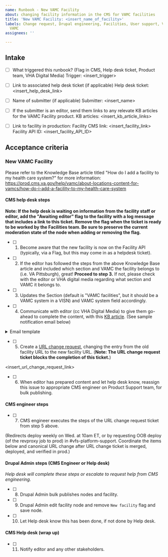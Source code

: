 ```yaml
---
name: Runbook - New VAMC Facility
about: changing facility information in the CMS for VAMC facilities
title: 'New VAMC Facility: <insert_name_of_facility>'
labels: Change request, Drupal engineering, Facilities, User support, VA.gov frontend,
  VAMC
assignees: ''

---
```


## Intake
- [ ] What triggered this runbook? (Flag in CMS, Help desk ticket, Product team, VHA Digital Media)
Trigger: <insert_trigger>

- [ ] Link to associated help desk ticket (if applicable)
Help desk ticket: <insert_help_desk_link>

- [ ] Name of submitter (if applicable)
Submitter: <insert_name>

- [ ] If the submitter is an editor, send them links to any relevate KB articles for the VAMC Facility product.
KB articles: <insert_kb_article_links>

- [ ] Link to facility in production:
Facility CMS link: <insert_facility_link>
Facility API ID: <insert_facility_API_ID>

## Acceptance criteria

### New VAMC Facility
Please refer to the Knowledge Base article titled "How do I add a facility to my health care system?" for more information: https://prod.cms.va.gov/help/vamc/about-locations-content-for-vamcs/how-do-i-add-a-facility-to-my-health-care-system

#### CMS help desk steps
**Note: If the help desk is waiting on information from the facility staff or editor, add the "Awaiting editor" flag to the facility with a log message that includes a link to this ticket. Remove the flag when the ticket is ready to be worked by the Facilities team. Be sure to preserve the current moderation state of the node when adding or removing the flag.**
- [ ] 1. Become aware that the new facility is now on the Facility API (typically, via a Flag, but this may come in as a helpdesk ticket).
- [ ] 2. If the editor has followed the steps from the above Knowledge Base article and included which section and VAMC the facility belongs to (i.e. VA Pittsburgh), great! **Proceed to step 3.** If not, please check with the editor or VHA digital media regarding what section and VAMC it belongs to.
- [ ] 3. Updates the Section (default is "VAMC facilities", but it should be a VAMC system in a VISN) and VAMC system field accordingly.
- [ ] 4. Communicate with editor (cc VHA Digital Media) to give them go-ahead to complete the content, with this [KB article](https://prod.cms.va.gov/help/vamc/about-locations-content-for-vamcs/how-do-i-add-a-facility-to-my-health-care-system). (See sample notification email below)

<details><summary>Email template </summary>

```

Hello! You should now be able to edit the draft page for this facility, located at [LINK TO NEW FACILITY DRAFT PAGE ON PROD]

Important: Please make sure that all relevant steps listed within the “How do I add a facility to my health care system?” Knowledge Base article have been completed: https://prod.cms.va.gov/help/vamc/about-locations-content-for-vamcs/how-do-i-add-a-facility-to-my-health-care-system

Once finished, please save this page (and all related VAMC Facility Health Service pages) in the moderation state “Draft." Please do not save them as “Published.”

Please let us know when your draft content is complete, so that we can wrap up the technical process from our end before publishing the new facility to VA.gov. Thanks!

```

</details>

- [ ] 5. Create a [URL change request](https://github.com/department-of-veterans-affairs/va.gov-cms/issues/new?assignees=&template=runbook-facility-url-change.md&title=URL+Change+for%3A+%3Cinsert+facility+name%3E), changing the entry from the old facility URL to the new facility URL. (**Note: The URL change request ticket blocks the completion of this ticket.**)

<insert_url_change_request_link>

- [ ] 6. When editor has prepared content and let help desk know, reassign this issue to appropriate CMS engineer on Product Support team, for bulk publishing.

#### CMS engineer steps
- [ ] 7. CMS engineer executes the steps of the URL change request ticket from step 5 above.

(Redirects deploy weekly on Wed. at 10am ET, or by requesting OOB deploy (of the revproxy job to prod) in #vfs-platform-support. Coordinate the items below and canonical URL change after URL change ticket is merged, deployed, and verified in prod.)

#### Drupal Admin steps (CMS Engineer or Help desk)
_Help desk will complete these steps or escalate to request help from CMS engineering._
- [ ] 8. Drupal Admin bulk publishes nodes and facility.
- [ ] 9. Drupal Admin edit facility node and remove `New facility` flag and save node.
- [ ] 10. Let Help desk know this has been done, if not done by Help desk.


#### CMS Help desk (wrap up)
- [ ] 11. Notify editor and any other stakeholders.
